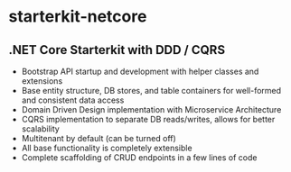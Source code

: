 # starterkit-netcore
## .NET Core Starterkit with DDD / CQRS

- Bootstrap API startup and development with helper classes and extensions
- Base entity structure, DB stores, and table containers for well-formed and consistent data access
- Domain Driven Design implementation with Microservice Architecture
- CQRS implementation to separate DB reads/writes, allows for better scalability
- Multitenant by default (can be turned off)
- All base functionality is completely extensible
- Complete scaffolding of CRUD endpoints in a few lines of code
